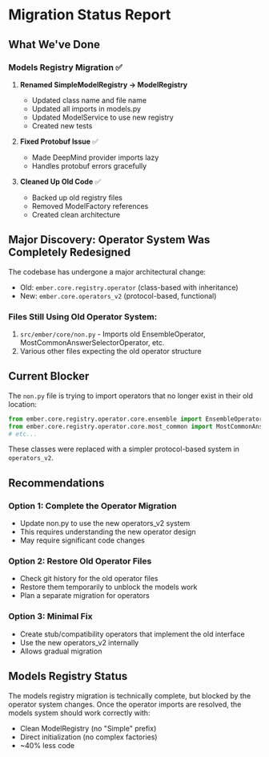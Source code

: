 # Migration Status Report

## What We've Done

### Models Registry Migration ✅
1. **Renamed SimpleModelRegistry → ModelRegistry**
   - Updated class name and file name
   - Updated all imports in models.py
   - Updated ModelService to use new registry
   - Created new tests

2. **Fixed Protobuf Issue** ✅
   - Made DeepMind provider imports lazy
   - Handles protobuf errors gracefully

3. **Cleaned Up Old Code** ✅
   - Backed up old registry files
   - Removed ModelFactory references
   - Created clean architecture

## Major Discovery: Operator System Was Completely Redesigned

The codebase has undergone a major architectural change:
- Old: `ember.core.registry.operator` (class-based with inheritance)
- New: `ember.core.operators_v2` (protocol-based, functional)

### Files Still Using Old Operator System:
1. `src/ember/core/non.py` - Imports old EnsembleOperator, MostCommonAnswerSelectorOperator, etc.
2. Various other files expecting the old operator structure

## Current Blocker

The `non.py` file is trying to import operators that no longer exist in their old location:
```python
from ember.core.registry.operator.core.ensemble import EnsembleOperator
from ember.core.registry.operator.core.most_common import MostCommonAnswerSelectorOperator
# etc...
```

These classes were replaced with a simpler protocol-based system in `operators_v2`.

## Recommendations

### Option 1: Complete the Operator Migration
- Update non.py to use the new operators_v2 system
- This requires understanding the new operator design
- May require significant code changes

### Option 2: Restore Old Operator Files
- Check git history for the old operator files
- Restore them temporarily to unblock the models work
- Plan a separate migration for operators

### Option 3: Minimal Fix
- Create stub/compatibility operators that implement the old interface
- Use the new operators_v2 internally
- Allows gradual migration

## Models Registry Status

The models registry migration is technically complete, but blocked by the operator system changes. Once the operator imports are resolved, the models system should work correctly with:
- Clean ModelRegistry (no "Simple" prefix)
- Direct initialization (no complex factories)
- ~40% less code